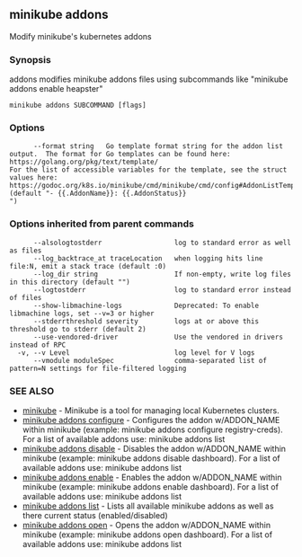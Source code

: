 ## minikube addons

Modify minikube's kubernetes addons

### Synopsis


addons modifies minikube addons files using subcommands like "minikube addons enable heapster"

```
minikube addons SUBCOMMAND [flags]
```

### Options

```
      --format string   Go template format string for the addon list output.  The format for Go templates can be found here: https://golang.org/pkg/text/template/
For the list of accessible variables for the template, see the struct values here: https://godoc.org/k8s.io/minikube/cmd/minikube/cmd/config#AddonListTemplate (default "- {{.AddonName}}: {{.AddonStatus}}
")
```

### Options inherited from parent commands

```
      --alsologtostderr                  log to standard error as well as files
      --log_backtrace_at traceLocation   when logging hits line file:N, emit a stack trace (default :0)
      --log_dir string                   If non-empty, write log files in this directory (default "")
      --logtostderr                      log to standard error instead of files
      --show-libmachine-logs             Deprecated: To enable libmachine logs, set --v=3 or higher
      --stderrthreshold severity         logs at or above this threshold go to stderr (default 2)
      --use-vendored-driver              Use the vendored in drivers instead of RPC
  -v, --v Level                          log level for V logs
      --vmodule moduleSpec               comma-separated list of pattern=N settings for file-filtered logging
```

### SEE ALSO
* [minikube](minikube.md)	 - Minikube is a tool for managing local Kubernetes clusters.
* [minikube addons configure](minikube_addons_configure.md)	 - Configures the addon w/ADDON_NAME within minikube (example: minikube addons configure registry-creds). For a list of available addons use: minikube addons list 
* [minikube addons disable](minikube_addons_disable.md)	 - Disables the addon w/ADDON_NAME within minikube (example: minikube addons disable dashboard). For a list of available addons use: minikube addons list 
* [minikube addons enable](minikube_addons_enable.md)	 - Enables the addon w/ADDON_NAME within minikube (example: minikube addons enable dashboard). For a list of available addons use: minikube addons list 
* [minikube addons list](minikube_addons_list.md)	 - Lists all available minikube addons as well as there current status (enabled/disabled)
* [minikube addons open](minikube_addons_open.md)	 - Opens the addon w/ADDON_NAME within minikube (example: minikube addons open dashboard). For a list of available addons use: minikube addons list 

